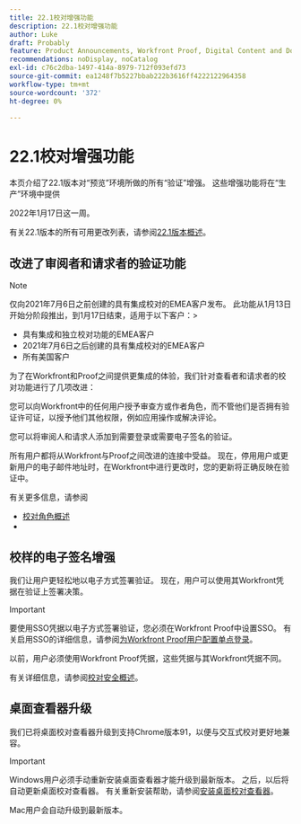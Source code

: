 ```yaml
---
title: 22.1校对增强功能
description: 22.1校对增强功能
author: Luke
draft: Probably
feature: Product Announcements, Workfront Proof, Digital Content and Documents
recommendations: noDisplay, noCatalog
exl-id: c76c2dba-1497-414a-8979-712f093efd73
source-git-commit: ea1248f7b5227bbab222b3616ff4222122964358
workflow-type: tm+mt
source-wordcount: '372'
ht-degree: 0%

---
```


# 22.1校对增强功能

本页介绍了22.1版本对“预览”环境所做的所有“验证”增强。 这些增强功能将在“生产”环境中提供

<!--
<MadCap:conditionalText data-mc-conditions="QuicksilverOrClassic.Draft mode">
in January 2022
</MadCap:conditionalText>
-->

2022年1月17日这一周。

有关22.1版本的所有可用更改列表，请参阅[22.1版本概述](../../../product-announcements/product-releases/22.1-release-activity/22-1-release-overview.md)。

## 改进了审阅者和请求者的验证功能

>[!NOTE]
>
>仅向2021年7月6日之前创建的具有集成校对的EMEA客户发布。 此功能从1月13日开始分阶段推出，到1月17日结束，适用于以下客户：>
>* 具有集成和独立校对功能的EMEA客户
>* 2021年7月6日之后创建的具有集成校对的EMEA客户
>* 所有美国客户
>

为了在Workfront和Proof之间提供更集成的体验，我们针对查看者和请求者的校对功能进行了几项改进：

您可以向Workfront中的任何用户授予审查方或作者角色，而不管他们是否拥有验证许可证，以授予他们其他权限，例如应用操作或解决评论。

您可以将审阅人和请求人添加到需要登录或需要电子签名的验证。

所有用户都将从Workfront与Proof之间改进的连接中受益。 现在，停用用户或更新用户的电子邮件地址时，在Workfront中进行更改时，您的更新将正确反映在验证中。

有关更多信息，请参阅

* [校对角色概述](../../../review-and-approve-work/proofing/proofing-overview/proof-roles.md)
*  

## 校样的电子签名增强

我们让用户更轻松地以电子方式签署验证。 现在，用户可以使用其Workfront凭据在验证上签署决策。

>[!IMPORTANT]
>
>要使用SSO凭据以电子方式签署验证，您必须在Workfront Proof中设置SSO。 有关启用SSO的详细信息，请参阅[为Workfront Proof用户配置单点登录](../../../workfront-proof/wp-acct-admin/account-settings/configure-sso-for-wp-users.md)。

以前，用户必须使用Workfront Proof凭据，这些凭据与其Workfront凭据不同。

有关详细信息，请参阅[校对安全概述](../../../review-and-approve-work/proofing/proofing-overview/proof-security-overview.md)。

## 桌面查看器升级

我们已将桌面校对查看器升级到支持Chrome版本91，以便与交互式校对更好地兼容。

>[!IMPORTANT]
>
>Windows用户必须手动重新安装桌面查看器才能升级到最新版本。 之后，以后将自动更新桌面校对查看器。 有关重新安装帮助，请参阅[安装桌面校对查看器](../../../review-and-approve-work/proofing/use-the-desktop-proofing-viewer/installing-desktop-proofing-viewer.md)。

Mac用户会自动升级到最新版本。
